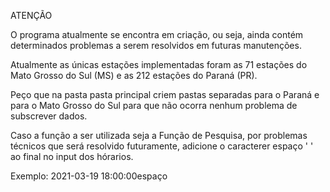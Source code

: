 ATENÇÃO

O programa atualmente se encontra em criação, ou seja, ainda contém determinados problemas a serem resolvidos em futuras manutenções.

Atualmente as únicas estações implementadas foram as 71 estações do Mato Grosso do Sul (MS) e as 212 estações do Paraná (PR).

Peço que na pasta pasta principal criem pastas separadas para o Paraná e para o Mato Grosso do Sul para que não ocorra nenhum problema de subscrever dados.

Caso a função a ser utilizada seja a Função de Pesquisa, por problemas técnicos que será resolvido futuramente, adicione o caracterer espaço ' ' ao final no input dos hórarios.

Exemplo: 2021-03-19 18:00:00espaço

